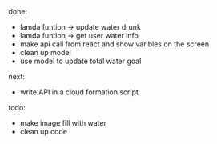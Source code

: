done:
- lamda funtion -> update water drunk
- lamda funtion -> get user water info
- make api call from react and show varibles on the screen
- clean up model
- use model to update total water goal

next:
- write API in a cloud formation script



todo:
- make image fill with water
- clean up code 